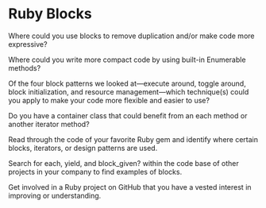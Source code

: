 # Ruby Blocks

Where could you use blocks to remove duplication and/or make code more expressive?

Where could you write more compact code by using built-in Enumerable methods?

Of the four block patterns we looked at—execute around, toggle around, block initialization, and resource management—which technique(s) could you apply to make your code more flexible and easier to use?

Do you have a container class that could benefit from an each method or another iterator method?

Read through the code of your favorite Ruby gem and identify where certain blocks, iterators, or design patterns are used.

Search for each, yield, and block_given? within the code base of other projects in your company to find examples of blocks.

Get involved in a Ruby project on GitHub that you have a vested interest in improving or understanding.
